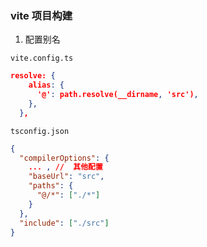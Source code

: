 ### vite 项目构建

1. 配置别名

`vite.config.ts`

```json
resolve: {
    alias: {
      '@': path.resolve(__dirname, 'src'),
    },
  },
```

`tsconfig.json`

```json
{
  "compilerOptions": {
    ... , //  其他配置
    "baseUrl": "src",
    "paths": {
      "@/*": ["./*"]
    }
  },
  "include": ["./src"]
}
```
